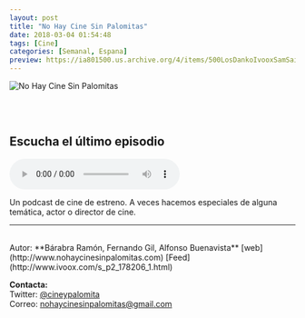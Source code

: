 ```yaml
---
layout: post
title: "No Hay Cine Sin Palomitas"
date: 2018-03-04 01:54:48
tags: [Cine]
categories: [Semanal, Espana]
preview: https://ia801500.us.archive.org/4/items/500LosDankoIvooxSamSaiz/LOGOvertical_300%20NoHayCine%20SinPalomitas.png
---
```


![No Hay Cine Sin Palomitas](https://ia601500.us.archive.org/4/items/500LosDankoIvooxSamSaiz/LOGOvertical_500%20NoHayCine%20SinPalomitas.png)

<br/>
<br/>

## Escucha el último episodio

<!--reproductor-feed=http://www.ivoox.com/podcast-no-hay-cine-sin-palomitas_fg_f1178206_filtro_1.xml-->
<!--reproductor-start-->
<audio id="audio" preload="auto" controls="" src="http://www.ivoox.com/no-hay-cine-sin-palomitas-079-la_mf_24589768_feed_1.mp3"></audio>
<!--reproductor-end-->

Un podcast de cine de estreno. A veces hacemos especiales de alguna temática, actor o director de cine.  

_ _ _
<br>
Autor: **Bárabra Ramón, Fernando Gil, Alfonso Buenavista**
[web](http://www.nohaycinesinpalomitas.com)  
[Feed](http://www.ivoox.com/s_p2_178206_1.html)  


**Contacta:**  
Twitter: [@cineypalomita](https://twitter.com/cineypalomita)  
Correo: [nohaycinesinpalomitas@gmail.com](mailto:nohaycinesinpalomitas@gmail.com)  

